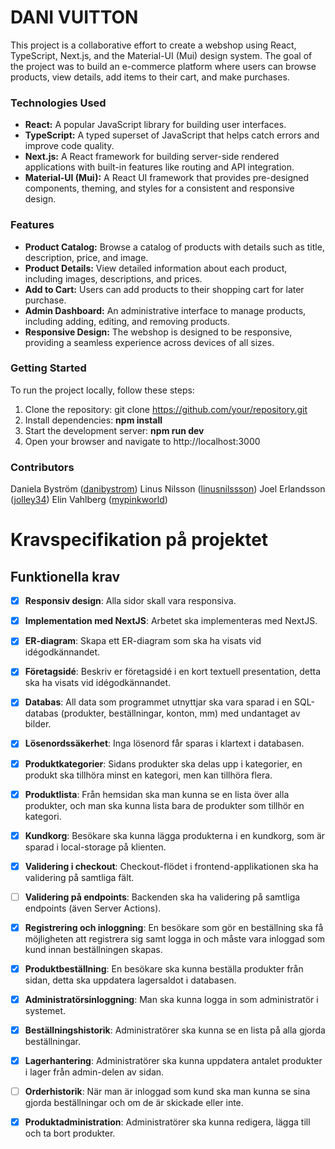# DANI VUITTON

This project is a collaborative effort to create a webshop using React, TypeScript, Next.js, and the Material-UI (Mui) design system. The goal of the project was to build an e-commerce platform where users can browse products, view details, add items to their cart, and make purchases.

### Technologies Used

- <B>React:</B> A popular JavaScript library for building user interfaces.
- <B>TypeScript:</B> A typed superset of JavaScript that helps catch errors and improve code quality.
- <B>Next.js:</B> A React framework for building server-side rendered applications with built-in features like routing and API integration.
- <B>Material-UI (Mui):</B> A React UI framework that provides pre-designed components, theming, and styles for a consistent and responsive design.

### Features

- <B>Product Catalog:</B> Browse a catalog of products with details such as title, description, price, and image.
- <B>Product Details:</B> View detailed information about each product, including images, descriptions, and prices.
- <B>Add to Cart:</B> Users can add products to their shopping cart for later purchase.
- <B>Admin Dashboard:</B> An administrative interface to manage products, including adding, editing, and removing products.
- <B>Responsive Design:</B> The webshop is designed to be responsive, providing a seamless experience across devices of all sizes.

### Getting Started

To run the project locally, follow these steps:

1. Clone the repository: git clone https://github.com/your/repository.git
2. Install dependencies: <B>npm install</B>
3. Start the development server: <B>npm run dev</B>
4. Open your browser and navigate to http://localhost:3000

### Contributors

Daniela Byström ([danibystrom](https://github.com/danibystrom))
Linus Nilsson ([linusnilssson](https://github.com/linusnilssson))
Joel Erlandsson ([jolley34](https://github.com/jolley34))
Elin Vahlberg ([mypinkworld](https://github.com/mypinkworld))

# Kravspecifikation på projektet

## Funktionella krav

- [x] **Responsiv design**: Alla sidor skall vara responsiva.

- [x] **Implementation med NextJS**: Arbetet ska implementeras med NextJS.

- [x] **ER-diagram**: Skapa ett ER-diagram som ska ha visats vid idégodkännandet.

- [x] **Företagsidé**: Beskriv er företagsidé i en kort textuell presentation, detta ska ha visats vid idégodkännandet.

- [x] **Databas**: All data som programmet utnyttjar ska vara sparad i en SQL-databas (produkter, beställningar, konton, mm) med undantaget av bilder.

- [x] **Lösenordssäkerhet**: Inga lösenord får sparas i klartext i databasen.

- [x] **Produktkategorier**: Sidans produkter ska delas upp i kategorier, en produkt ska tillhöra minst en kategori, men kan tillhöra flera.

- [x] **Produktlista**: Från hemsidan ska man kunna se en lista över alla produkter, och man ska kunna lista bara de produkter som tillhör en kategori.

- [x] **Kundkorg**: Besökare ska kunna lägga produkterna i en kundkorg, som är sparad i local-storage på klienten.

- [x] **Validering i checkout**: Checkout-flödet i frontend-applikationen ska ha validering på samtliga fält.

- [ ] **Validering på endpoints**: Backenden ska ha validering på samtliga endpoints (även Server Actions).

- [x] **Registrering och inloggning**: En besökare som gör en beställning ska få möjligheten att registrera sig samt logga in och måste vara inloggad som kund innan beställningen skapas.

- [x] **Produktbeställning**: En besökare ska kunna beställa produkter från sidan, detta ska uppdatera lagersaldot i databasen.

- [x] **Administratörsinloggning**: Man ska kunna logga in som administratör i systemet.

- [x] **Beställningshistorik**: Administratörer ska kunna se en lista på alla gjorda beställningar.

- [x] **Lagerhantering**: Administratörer ska kunna uppdatera antalet produkter i lager från admin-delen av sidan.

- [ ] **Orderhistorik**: När man är inloggad som kund ska man kunna se sina gjorda beställningar och om de är skickade eller inte.

- [x] **Produktadministration**: Administratörer ska kunna redigera, lägga till och ta bort produkter.
